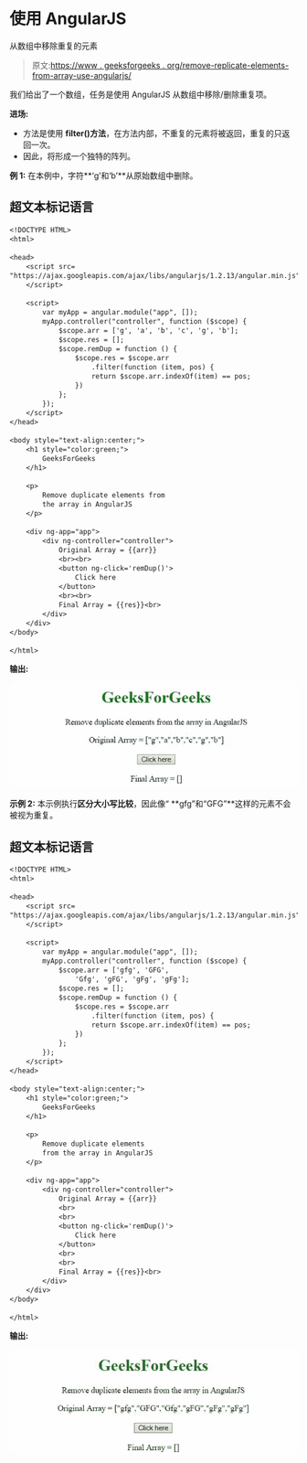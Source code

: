 # 使用 AngularJS

从数组中移除重复的元素

> 原文:[https://www . geeksforgeeks . org/remove-replicate-elements-from-array-use-angularjs/](https://www.geeksforgeeks.org/remove-duplicate-elements-from-an-array-using-angularjs/)

我们给出了一个数组，任务是使用 AngularJS 从数组中移除/删除重复项。

**进场:**

*   方法是使用 **filter()方法**，在方法内部，不重复的元素将被返回，重复的只返回一次。
*   因此，将形成一个独特的阵列。

**例 1:** 在本例中，字符**‘g’和‘b’**从原始数组中删除。

## 超文本标记语言

```tshtml
<!DOCTYPE HTML>
<html>

<head>
    <script src=
"https://ajax.googleapis.com/ajax/libs/angularjs/1.2.13/angular.min.js">
    </script>

    <script>
        var myApp = angular.module("app", []);
        myApp.controller("controller", function ($scope) {
            $scope.arr = ['g', 'a', 'b', 'c', 'g', 'b'];
            $scope.res = [];
            $scope.remDup = function () {
                $scope.res = $scope.arr
                    .filter(function (item, pos) {
                    return $scope.arr.indexOf(item) == pos;
                })
            };
        });
    </script>
</head>

<body style="text-align:center;">
    <h1 style="color:green;">
        GeeksForGeeks
    </h1>

    <p>
        Remove duplicate elements from 
        the array in AngularJS
    </p>

    <div ng-app="app">
        <div ng-controller="controller">
            Original Array = {{arr}}
            <br><br>
            <button ng-click='remDup()'>
                Click here
            </button>
            <br><br>
            Final Array = {{res}}<br>
        </div>
    </div>
</body>

</html>
```

**输出:**

![](img/978548c6021be3857c36cae9f21052ac.png)

**示例 2:** 本示例执行**区分大小写比较**，因此像“ **gfg”和“GFG”**这样的元素不会被视为重复。

## 超文本标记语言

```tshtml
<!DOCTYPE HTML>
<html>

<head>
    <script src=
"https://ajax.googleapis.com/ajax/libs/angularjs/1.2.13/angular.min.js">
    </script>

    <script>
        var myApp = angular.module("app", []);
        myApp.controller("controller", function ($scope) {
            $scope.arr = ['gfg', 'GFG', 
                'Gfg', 'gFG', 'gFg', 'gFg'];
            $scope.res = [];
            $scope.remDup = function () {
                $scope.res = $scope.arr
                    .filter(function (item, pos) {
                    return $scope.arr.indexOf(item) == pos;
                })
            };
        });
    </script>
</head>

<body style="text-align:center;">
    <h1 style="color:green;">
        GeeksForGeeks
    </h1>

    <p>
        Remove duplicate elements 
        from the array in AngularJS
    </p>

    <div ng-app="app">
        <div ng-controller="controller">
            Original Array = {{arr}}
            <br>
            <br>
            <button ng-click='remDup()'>
                Click here
            </button>
            <br>
            <br>
            Final Array = {{res}}<br>
        </div>
    </div>
</body>

</html>
```

**输出:**

![](img/a3c4a465fdd72560d211baa6a23ce244.png)